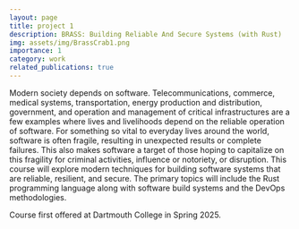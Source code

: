 ```yaml
---
layout: page
title: project 1
description: BRASS: Building Reliable And Secure Systems (with Rust)
img: assets/img/BrassCrab1.png
importance: 1
category: work
related_publications: true
---
```


Modern society depends on software. Telecommunications, commerce, medical systems, transportation,
energy production and distribution, government, and operation and management of critical
infrastructures are a few examples where lives and livelihoods depend on the reliable operation of
software.  For something so vital to everyday lives around the world, software is often fragile,
resulting in unexpected results or complete failures. This also makes software a target of those
hoping to capitalize on this fragility for criminal activities, influence or notoriety, or
disruption. This course will explore modern techniques for building software systems that are
reliable, resilient, and secure. The primary topics will include the Rust programming language along
with software build systems and the DevOps methodologies.

Course first offered at Dartmouth College in Spring 2025.

